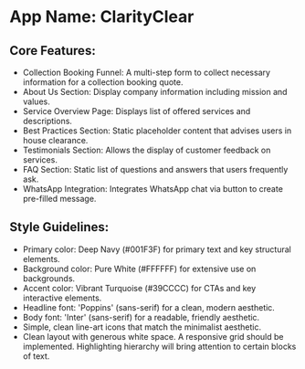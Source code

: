 # **App Name**: ClarityClear

## Core Features:

- Collection Booking Funnel: A multi-step form to collect necessary information for a collection booking quote.
- About Us Section: Display company information including mission and values.
- Service Overview Page: Displays list of offered services and descriptions.
- Best Practices Section: Static placeholder content that advises users in house clearance.
- Testimonials Section: Allows the display of customer feedback on services.
- FAQ Section: Static list of questions and answers that users frequently ask.
- WhatsApp Integration: Integrates WhatsApp chat via button to create pre-filled message.

## Style Guidelines:

- Primary color: Deep Navy (#001F3F) for primary text and key structural elements.
- Background color: Pure White (#FFFFFF) for extensive use on backgrounds.
- Accent color: Vibrant Turquoise (#39CCCC) for CTAs and key interactive elements.
- Headline font: 'Poppins' (sans-serif) for a clean, modern aesthetic.
- Body font: 'Inter' (sans-serif) for a readable, friendly aesthetic.
- Simple, clean line-art icons that match the minimalist aesthetic.
- Clean layout with generous white space. A responsive grid should be implemented. Highlighting hierarchy will bring attention to certain blocks of text.